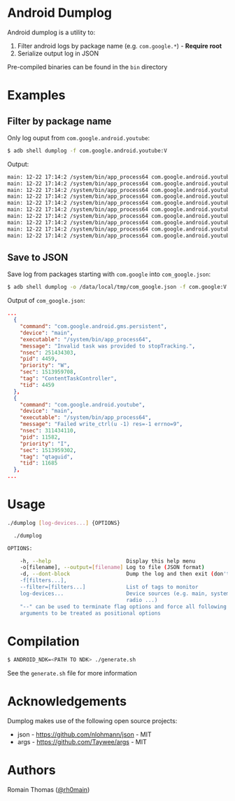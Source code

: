 Android Dumplog
===============

Android dumplog is a utility to:

  1. Filter android logs by package name (e.g. ``com.google.*``) - **Require root**
  2. Serialize output log in JSON

Pre-compiled binaries can be found in the ``bin`` directory

Examples
========

Filter by package name
----------------------

Only log ouput from ``com.google.android.youtube``:

```bash
$ adb shell dumplog -f com.google.android.youtube:V
```

Output:
```bash
main: 12-22 17:14:2 /system/bin/app_process64 com.google.android.youtube 11733 I qtaguid Tagging socket -1 with tag 0{0,0} uid -1, pid: 11582, getuid(): 10169
main: 12-22 17:14:2 /system/bin/app_process64 com.google.android.youtube 11733 I qtaguid Failed write_ctrl(t -1 0 -1) res=-1 errno=9
main: 12-22 17:14:2 /system/bin/app_process64 com.google.android.youtube 11733 I qtaguid Tagging socket -1 with tag 0(0) for uid -1 failed errno=-9
main: 12-22 17:14:2 /system/bin/app_process64 com.google.android.youtube 11733 I NetworkManagementSocketTagger tagSocketFd(-1, 0, -1) failed with errno-9
main: 12-22 17:14:2 /system/bin/app_process64 com.google.android.youtube 11733 I qtaguid Untagging socket -1
main: 12-22 17:14:2 /system/bin/app_process64 com.google.android.youtube 11733 I qtaguid Failed write_ctrl(u -1) res=-1 errno=9
main: 12-22 17:14:2 /system/bin/app_process64 com.google.android.youtube 11733 I qtaguid Untagging socket -1 failed errno=-9
main: 12-22 17:14:2 /system/bin/app_process64 com.google.android.youtube 11733 W NetworkManagementSocketTagger untagSocket(-1) failed with errno -9
main: 12-22 17:14:2 /system/bin/app_process64 com.google.android.youtube 11733 I System.out Thread-1158 calls detatch()
main: 12-22 17:14:2 /system/bin/app_process64 com.google.android.youtube 11582 I Timeline Timeline: Activity_idle id: android.os.BinderProxy@f4a0f1b time:8202654
```

Save to JSON
------------

Save log from packages starting with ``com.google`` into ``com_google.json``:

```bash
$ adb shell dumplog -o /data/local/tmp/com_google.json -f com.google:V
```

Output of ``com_google.json``:

```json
...
  {
    "command": "com.google.android.gms.persistent",
    "device": "main",
    "executable": "/system/bin/app_process64",
    "message": "Invalid task was provided to stopTracking.",
    "nsec": 251434303,
    "pid": 4459,
    "priority": "W",
    "sec": 1513959708,
    "tag": "ContentTaskController",
    "tid": 4459
  },
  {
    "command": "com.google.android.youtube",
    "device": "main",
    "executable": "/system/bin/app_process64",
    "message": "Failed write_ctrl(u -1) res=-1 errno=9",
    "nsec": 311434110,
    "pid": 11582,
    "priority": "I",
    "sec": 1513959302,
    "tag": "qtaguid",
    "tid": 11685
  },
...
```


Usage
=====

```bash
./dumplog [log-devices...] {OPTIONS}

  ./dumplog

OPTIONS:

    -h, --help                        Display this help menu
    -o[filename], --output=[filename] Log to file (JSON format)
    -d, --dont-block                  Dump the log and then exit (don't block)
    -f[filters...],
    --filter=[filters...]             List of tags to monitor
    log-devices...                    Device sources (e.g. main, system,
                                      radio ...)
    "--" can be used to terminate flag options and force all following
    arguments to be treated as positional options

```

Compilation
===========

```bash
$ ANDROID_NDK=<PATH TO NDK> ./generate.sh
```

See the ``generate.sh`` file for more information


Acknowledgements
================

Dumplog makes use of the following open source projects:

 * json - https://github.com/nlohmann/json - MIT
 * args - https://github.com/Taywee/args - MIT

Authors
=======

Romain Thomas ([@rh0main](https://twitter.com/rh0main))

